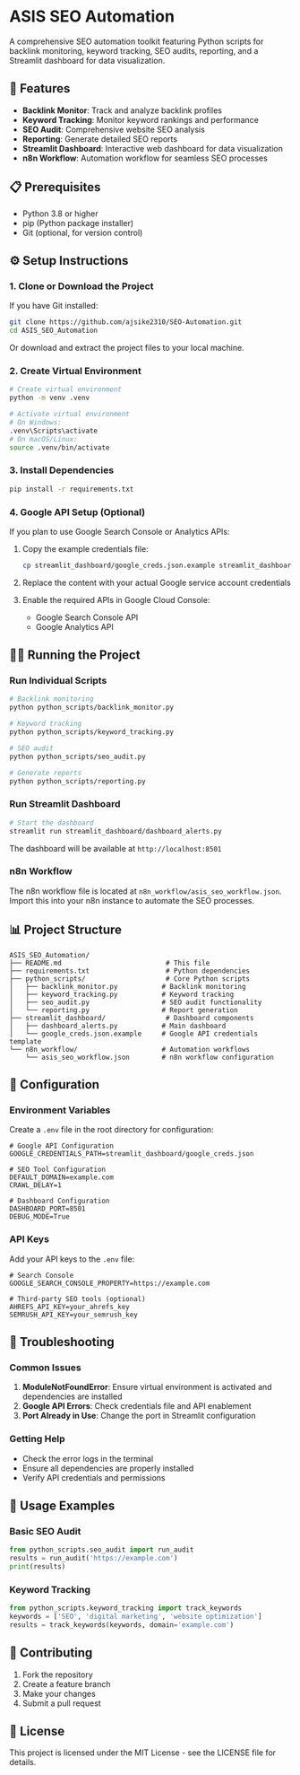 # ASIS SEO Automation

A comprehensive SEO automation toolkit featuring Python scripts for backlink monitoring, keyword tracking, SEO audits, reporting, and a Streamlit dashboard for data visualization.

## 🚀 Features

- **Backlink Monitor**: Track and analyze backlink profiles
- **Keyword Tracking**: Monitor keyword rankings and performance
- **SEO Audit**: Comprehensive website SEO analysis
- **Reporting**: Generate detailed SEO reports
- **Streamlit Dashboard**: Interactive web dashboard for data visualization
- **n8n Workflow**: Automation workflow for seamless SEO processes

## 📋 Prerequisites

- Python 3.8 or higher
- pip (Python package installer)
- Git (optional, for version control)

## ⚙️ Setup Instructions

### 1. Clone or Download the Project

If you have Git installed:
```bash
git clone https://github.com/ajsike2310/SEO-Automation.git
cd ASIS_SEO_Automation
```

Or download and extract the project files to your local machine.

### 2. Create Virtual Environment

```bash
# Create virtual environment
python -m venv .venv

# Activate virtual environment
# On Windows:
.venv\Scripts\activate
# On macOS/Linux:
source .venv/bin/activate
```

### 3. Install Dependencies

```bash
pip install -r requirements.txt
```

### 4. Google API Setup (Optional)

If you plan to use Google Search Console or Analytics APIs:

1. Copy the example credentials file:
   ```bash
   cp streamlit_dashboard/google_creds.json.example streamlit_dashboard/google_creds.json
   ```

2. Replace the content with your actual Google service account credentials
3. Enable the required APIs in Google Cloud Console:
   - Google Search Console API
   - Google Analytics API

## 🏃‍♂️ Running the Project

### Run Individual Scripts

```bash
# Backlink monitoring
python python_scripts/backlink_monitor.py

# Keyword tracking
python python_scripts/keyword_tracking.py

# SEO audit
python python_scripts/seo_audit.py

# Generate reports
python python_scripts/reporting.py
```

### Run Streamlit Dashboard

```bash
# Start the dashboard
streamlit run streamlit_dashboard/dashboard_alerts.py
```

The dashboard will be available at `http://localhost:8501`

### n8n Workflow

The n8n workflow file is located at `n8n_workflow/asis_seo_workflow.json`. Import this into your n8n instance to automate the SEO processes.

## 📊 Project Structure

```
ASIS_SEO_Automation/
├── README.md                          # This file
├── requirements.txt                   # Python dependencies
├── python_scripts/                    # Core Python scripts
│   ├── backlink_monitor.py           # Backlink monitoring
│   ├── keyword_tracking.py           # Keyword tracking
│   ├── seo_audit.py                  # SEO audit functionality
│   └── reporting.py                  # Report generation
├── streamlit_dashboard/               # Dashboard components
│   ├── dashboard_alerts.py           # Main dashboard
│   └── google_creds.json.example     # Google API credentials template
└── n8n_workflow/                     # Automation workflows
    └── asis_seo_workflow.json        # n8n workflow configuration
```

## 🔧 Configuration

### Environment Variables

Create a `.env` file in the root directory for configuration:

```env
# Google API Configuration
GOOGLE_CREDENTIALS_PATH=streamlit_dashboard/google_creds.json

# SEO Tool Configuration
DEFAULT_DOMAIN=example.com
CRAWL_DELAY=1

# Dashboard Configuration
DASHBOARD_PORT=8501
DEBUG_MODE=True
```

### API Keys

Add your API keys to the `.env` file:

```env
# Search Console
GOOGLE_SEARCH_CONSOLE_PROPERTY=https://example.com

# Third-party SEO tools (optional)
AHREFS_API_KEY=your_ahrefs_key
SEMRUSH_API_KEY=your_semrush_key
```

## 🚨 Troubleshooting

### Common Issues

1. **ModuleNotFoundError**: Ensure virtual environment is activated and dependencies are installed
2. **Google API Errors**: Check credentials file and API enablement
3. **Port Already in Use**: Change the port in Streamlit configuration

### Getting Help

- Check the error logs in the terminal
- Ensure all dependencies are properly installed
- Verify API credentials and permissions

## 📝 Usage Examples

### Basic SEO Audit
```python
from python_scripts.seo_audit import run_audit
results = run_audit('https://example.com')
print(results)
```

### Keyword Tracking
```python
from python_scripts.keyword_tracking import track_keywords
keywords = ['SEO', 'digital marketing', 'website optimization']
results = track_keywords(keywords, domain='example.com')
```

## 🤝 Contributing

1. Fork the repository
2. Create a feature branch
3. Make your changes
4. Submit a pull request

## 📄 License

This project is licensed under the MIT License - see the LICENSE file for details.
